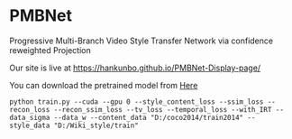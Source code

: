 # PMBNet
Progressive Multi-Branch Video Style Transfer Network via confidence reweighted Projection

Our site is live at https://hankunbo.github.io/PMBNet-Display-page/

You can download the pretrained model from [Here](https://drive.google.com/file/d/1PXcU0sKl4AWmRo4BACr8VCYmy0MEh2Zm/view?usp=drive_link)

```
python train.py --cuda --gpu 0 --style_content_loss --ssim_loss --recon_loss --recon_ssim_loss --tv_loss --temporal_loss --with_IRT --data_sigma --data_w --content_data "D:/coco2014/train2014" --style_data "D:/Wiki_style/train"
```
